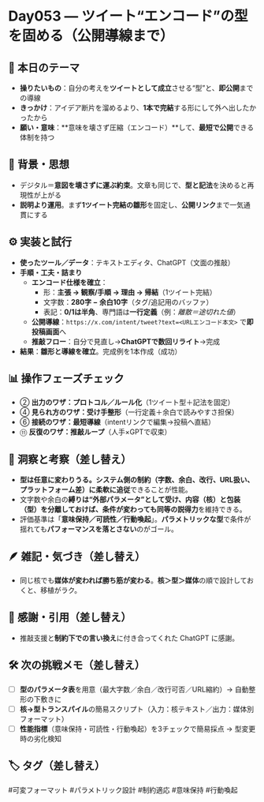 
# Day053 — ツイート“エンコード”の型を固める（公開導線まで）

## 🎯 本日のテーマ
- **操りたいもの**：自分の考えを**ツイートとして成立**させる“型”と、**即公開**までの導線  
- **きっかけ**：アイデア断片を溜めるより、**1本で完結**する形にして外へ出したかったから  
- **願い・意味**：**意味を壊さず圧縮（エンコード）**して、**最短で公開**できる体制を持つ

## 🧠 背景・思想
- デジタル＝**意図を壊さずに運ぶ約束**。文章も同じで、**型と記法**を決めると再現性が上がる  
- **説明より運用**。まず**1ツイート完結の雛形**を固定し、**公開リンク**まで一気通貫にする

## ⚙️ 実装と試行
- **使ったツール／データ**：テキストエディタ、ChatGPT（文面の推敲）  
- **手順・工夫・詰まり**  
  - **エンコード仕様を確立**：  
    - 形：**主張 → 観察/手順 → 理由 → 帰結**（1ツイート完結）  
    - 文字数：**280字 − 余白10字**（タグ/追記用のバッファ）  
    - 表記：**0/1は半角**、専門語は**一行定義**（例：*離散＝途切れた値*）  
  - **公開導線**：`https://x.com/intent/tweet?text=<URLエンコード本文>` で**即投稿画面**へ  
  - **推敲フロー**：自分で見直し→**ChatGPTで数回リライト**→完成  
- **結果**：**雛形と導線を確立**。完成例を1本作成（成功）

## 📊 操作フェーズチェック
- ② **出力のワザ：プロトコル／ルール化**（1ツイート型＋記法を固定）
- ④ **見られ方のワザ：受け手整形**（一行定義＋余白で読みやすさ担保）
- ⑥ **接続のワザ：最短導線**（intentリンクで編集→投稿へ直結）
- ⑪ **反復のワザ：推敲ループ**（人手×GPTで収束）

## 🔁 洞察と考察（差し替え）
- **型は任意に変わりうる。**システム側の制約（字数、余白、改行、URL扱い、プラットフォーム差）に**柔軟に追従**できることが性能。  
- 文字数や余白の**縛りは“外部パラメータ”**として受け、**内容（核）と包装（型）を分離**しておけば、条件が変わっても**同等の説得力**を維持できる。  
- 評価基準は「**意味保持／可読性／行動喚起**」。**パラメトリックな型**で条件が揺れても**パフォーマンスを落とさない**のがゴール。

## 🪶 雑記・気づき（差し替え）
- 同じ核でも**媒体が変われば勝ち筋が変わる**。**核＞型＞媒体**の順で設計しておくと、移植がラク。

## 🙏 感謝・引用（差し替え）
- 推敲支援と**制約下での言い換え**に付き合ってくれた ChatGPT に感謝。

## 🛠 次の挑戦メモ（差し替え）
- [ ] **型のパラメータ表**を用意（最大字数／余白／改行可否／URL縮約）→ 自動整形の下敷きに  
- [ ] **核→型トランスパイル**の簡易スクリプト（入力：核テキスト／出力：媒体別フォーマット）  
- [ ] **性能指標**（意味保持・可読性・行動喚起）を3チェックで簡易採点 → 型変更時の劣化検知

## 🏷 タグ（差し替え）
#可変フォーマット #パラメトリック設計 #制約適応 #意味保持 #行動喚起

